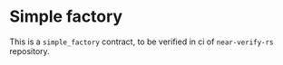 # Simple factory

This is a `simple_factory` contract, to be verified in ci of `near-verify-rs` repository.
